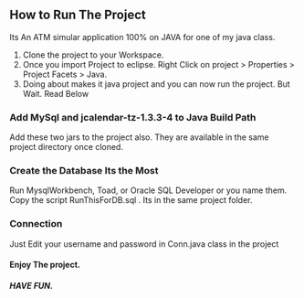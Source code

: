 ## How to Run The Project

Its An ATM simular application 100% on JAVA for one of my java class. 

1. Clone the project to your Workspace.
2. Once you import Project to eclipse. Right Click on project > Properties > Project Facets > Java.
3. Doing about makes it java project and you can now run the project. But Wait. Read Below

### Add MySql and jcalendar-tz-1.3.3-4 to Java Build Path
Add these two jars to the project also. They are available in the same project directory once cloned.

### Create the Database Its the Most
Run MysqlWorkbench, Toad, or Oracle SQL Developer or you name them.
Copy the script RunThisForDB.sql . Its in the same project folder.

### Connection
Just Edit your username and password in Conn.java class in the project

#### Enjoy The project.
##### HAVE FUN.    
